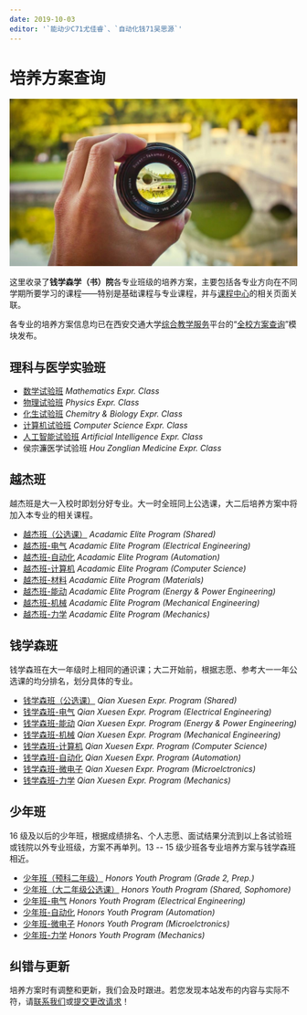 ```yaml
---
date: 2019-10-03
editor: '`能动少C71尤佳睿`、`自动化钱71吴思源`'
---
```


# 培养方案查询

![banner](/img/program-img.jpg)

这里收录了**钱学森学（书）院**各专业班级的培养方案，主要包括各专业方向在不同学期所要学习的课程——特别是基础课程与专业课程，并与[课程中心](/course)的相关页面关联。

各专业的培养方案信息均已在西安交通大学[综合教学服务](http://ehall.xjtu.edu.cn/)平台的“[全校方案查询](http://ehall.xjtu.edu.cn/jwapp/sys/qxfacx/*default/index.do)”模块发布。

## <i class="fa fa-search"></i> 理科与医学实验班

- [数学试验班](/program/mathematics-expr) *Mathematics Expr. Class*
- [物理试验班](/program/physics-expr) *Physics Expr. Class*
- [化生试验班](/program/chemistry-biology-expr) *Chemitry & Biology Expr. Class*
- [计算机试验班](/program/computer-expr) *Computer Science Expr. Class*
- [人工智能试验班](/program/ai-expr) *Artificial Intelligence Expr. Class*
- 侯宗濂医学试验班 *Hou Zonglian Medicine Expr. Class*

## <i class="fa fa-star-half-o"></i> 越杰班

越杰班是大一入校时即划分好专业。大一时全班同上公选课，大二后培养方案中将加入本专业的相关课程。

- [越杰班（公选课）](/program/yuejie) *Acadamic Elite Program (Shared)*
- [越杰班-电气](/program/yuejie-electrical-engineering) *Acadamic Elite Program (Electrical Engineering)*
- [越杰班-自动化](/program/yuejie-automation) *Acadamic Elite Program (Automation)*
- [越杰班-计算机](/program/yuejie-computer-science) *Acadamic Elite Program (Computer Science)*
- [越杰班-材料](/program/yuejie-materials) *Acadamic Elite Program (Materials)*
- [越杰班-能动](/program/yuejie-energy-power) *Acadamic Elite Program (Energy & Power Engineering)*
- [越杰班-机械](/program/yuejie-mechanical-engineering) *Acadamic Elite Program (Mechanical Engineering)*
- [越杰班-力学](/program/yuejie-mechanics) *Acadamic Elite Program (Mechanics)*

## <i class="fa fa-quora"></i> 钱学森班

钱学森班在大一年级时上相同的通识课；大二开始前，根据志愿、参考大一一年公选课的均分排名，划分具体的专业。

- [钱学森班（公选课）](/program/qianxuesen) *Qian Xuesen Expr. Program (Shared)*
- [钱学森班-电气](/program/qian-electrical-engineering) *Qian Xuesen Expr. Program (Electrical Engineering)*
- [钱学森班-能动](/program/qian-energy-power) *Qian Xuesen Expr. Program (Energy & Power Engineering)*
- [钱学森班-机械](/program/qian-mechanical-engineering) *Qian Xuesen Expr. Program (Mechanical Engineering)*
- [钱学森班-计算机](/program/qian-computer-science) *Qian Xuesen Expr. Program (Computer Science)*
- [钱学森班-自动化](/program/qian-automation) *Qian Xuesen Expr. Program (Automation)*
- [钱学森班-微电子](/program/qian-microelectronics) *Qian Xuesen Expr. Program (Microelctronics)*
- [钱学森班-力学](/program/qian-mechanics) *Qian Xuesen Expr. Program (Mechanics)*

## <i class="fa fa-hand-o-up"></i> 少年班

16 级及以后的少年班，根据成绩排名、个人志愿、面试结果分流到以上各试验班或钱院以外专业班级，方案不再单列。13 -- 15 级少班各专业培养方案与钱学森班相近。

- [少年班（预科二年级）](/program/shaonianban-2017) *Honors Youth Program (Grade 2, Prep.)*
- [少年班（大二年级公选课）](/program/shaonianban-2015) *Honors Youth Program (Shared, Sophomore)*
- [少年班-电气](/program/qian-electrical-engineering) *Honors Youth Program (Electrical Engineering)*
- [少年班-自动化](/program/qian-automation) *Honors Youth Program (Automation)*
- [少年班-微电子](/program/qian-microelectronics) *Honors Youth Program (Microelctronics)*
- [少年班-力学](/program/qian-mechanics) *Honors Youth Program (Mechanics)*

## <i class="fa fa-user-times"></i> 纠错与更新

培养方案时有调整和更新，我们会及时跟进。若您发现本站发布的内容与实际不符，请[联系我们](/about)或[提交更改请求](/contribution)！
